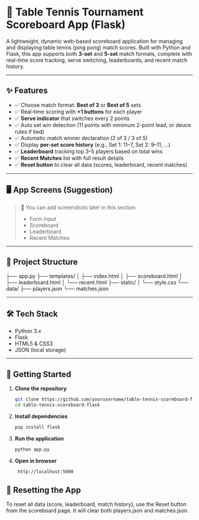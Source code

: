 # 🏓 Table Tennis Tournament Scoreboard App (Flask)

A lightweight, dynamic web-based scoreboard application for managing and displaying table tennis (ping pong) match scores. Built with Python and Flask, this app supports both **3-set** and **5-set** match formats, complete with real-time score tracking, serve switching, leaderboards, and recent match history.

---

## ✨ Features

- ✅ Choose match format: **Best of 3** or **Best of 5** sets
- ✅ Real-time scoring with **+1 buttons** for each player
- ✅ **Serve indicator** that switches every 2 points
- ✅ Auto set win detection (11 points with minimum 2-point lead, or deuce rules if tied)
- ✅ Automatic match winner declaration (2 of 3 / 3 of 5)
- ✅ Display **per-set score history** (e.g., Set 1: 11–7, Set 2: 9–11, ...)
- ✅ **Leaderboard** tracking top 3–5 players based on total wins
- ✅ **Recent Matches** list with full result details
- ✅ **Reset button** to clear all data (scores, leaderboard, recent matches)

---

## 🖥️ App Screens (Suggestion)
> 📌 You can add screenshots later in this section:
> - Form Input
> - Scoreboard
> - Leaderboard
> - Recent Matches

---

## 📁 Project Structure

├── app.py
├── templates/
│   ├── index.html
│   ├── scoreboard.html
│   ├── leaderboard.html
│   └── recent.html
├── static/
│   └── style.css
└── data/
    ├── players.json
    └── matches.json
    
---

## 🛠️ Tech Stack

- Python 3.x
- Flask
- HTML5 & CSS3
- JSON (local storage)

---

## 🚀 Getting Started

1. **Clone the repository**
   ```bash
   git clone https://github.com/yourusername/table-tennis-scoreboard-flask.git
   cd table-tennis-scoreboard-flask

2. **Install dependencies**
   ```bash
   pip install flask

3. **Run the application**
   ```bash
   python app.py

4. **Open in browser**
   ```bash
    http://localhost:5000

## 🔄 Resetting the App
To reset all data (score, leaderboard, match history), use the Reset button from the scoreboard page.
It will clear both players.json and matches.json.
